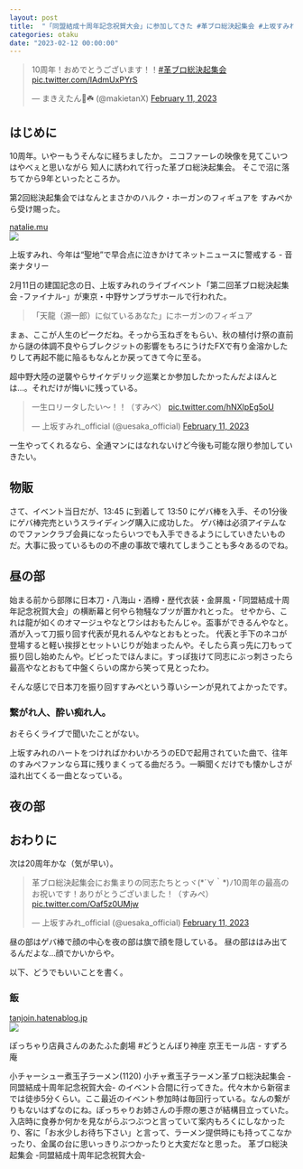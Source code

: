 ```yaml
---
layout: post
title:  "「同盟結成十周年記念祝賀大会」に参加してきた #革ブロ総決起集会 #上坂すみれ"
categories: otaku
date: "2023-02-12 00:00:00"
---
```


<blockquote class="twitter-tweet tw-align-center"><p lang="ja" dir="ltr">10周年！おめでとうございます！！<a href="https://twitter.com/hashtag/%E9%9D%A9%E3%83%96%E3%83%AD%E7%B7%8F%E6%B1%BA%E8%B5%B7%E9%9B%86%E4%BC%9A?src=hash&amp;ref_src=twsrc%5Etfw">#革ブロ総決起集会</a> <a href="https://t.co/IAdmUxPYrS">pic.twitter.com/IAdmUxPYrS</a></p>&mdash; まきえたん🥦☘️ (@makietanX) <a href="https://twitter.com/makietanX/status/1624270196142903298?ref_src=twsrc%5Etfw">February 11, 2023</a></blockquote> <script async src="https://platform.twitter.com/widgets.js" charset="utf-8"></script>

## はじめに

10周年。いやーもうそんなに経ちましたか。
ニコファーレの映像を見てこいつはやべぇと思いながら
知人に誘われて行った革ブロ総決起集会。
そこで沼に落ちてから9年といったところか。

第2回総決起集会ではなんとまさかのハルク・ホーガンのフィギュアを
すみぺから受け賜った。


<div class="card">
  <a href="https://natalie.mu/music/news/138929"></a>
  <div class="card__header">
    <a href="https://natalie.mu/music/news/138929">natalie.mu</a>
  </div>
  <div class="card__image">
    <img src="https://ogre.natalie.mu/media/news/music/2015/0219/_K2_1311.jpg?imwidth=750&imdensity=1">
  </div>
  <div class="card__title">
    <p>上坂すみれ、今年は“聖地”で早合点に泣きかけてネットニュースに警戒する - 音楽ナタリー</p>
  </div>
  <div class="card__description">
    <p>2月11日の建国記念の日、上坂すみれのライブイベント「第二回革ブロ総決起集会 -ファイナル-」が東京・中野サンプラザホールで行われた。</p>
  </div>
</div>


> 「天龍（源一郎）に似ているあなた」にホーガンのフィギュア


まぁ、ここが人生のピークだね。そっから玉ねぎをもらい、秋の植付け祭の直前から謎の体調不良やらブレクジットの影響をもろにうけたFXで有り金溶かしたりして再起不能に陥るもなんとか戻ってきて今に至る。

超中野大陸の逆襲やらサイケデリック巡業とか参加したかったんだよほんとは...。それだけが悔いに残っている。

<blockquote class="twitter-tweet tw-align-center"><p lang="ja" dir="ltr">一生ロリータしたい〜！！（すみぺ） <a href="https://t.co/hNXlpEg5oU">pic.twitter.com/hNXlpEg5oU</a></p>&mdash; 上坂すみれ_official (@uesaka_official) <a href="https://twitter.com/uesaka_official/status/1624401901717704706?ref_src=twsrc%5Etfw">February 11, 2023</a></blockquote> <script async src="https://platform.twitter.com/widgets.js" charset="utf-8"></script>

一生やってくれるなら、全通マンにはなれないけど今後も可能な限り参加していきたい。

## 物販

さて、イベント当日だが、13:45 に到着して 13:50 にゲバ棒を入手、その1分後にゲバ棒完売というスライディング購入に成功した。
ゲバ棒は必須アイテムなのでファンクラブ会員になったらいつでも入手できるようにしていきたいものだ。大事に扱っているものの不慮の事故で壊れてしまうことも多々あるのでね。

## 昼の部

始まる前から部隊に日本刀・八海山・酒樽・歴代衣装・金屏風・「同盟結成十周年記念祝賀大会」の横断幕と何やら物騒なブツが置かれとった。
せやから、これは龍が如くのオマージュやなとワシはおもたんじゃ。盃事ができるんやなと。酒が入って刀振り回す代表が見れるんやなとおもとった。
代表と手下のネコが登場すると軽い挨拶とセットいじりが始まったんや。そしたら真っ先に刀もって振り回し始めたんや。ビビったでほんまに。すっぽ抜けて同志にぶっ刺さったら最高やなとおもて中盤くらいの席から笑って見とったわ。

そんな感じで日本刀を振り回すすみぺという尊いシーンが見れてよかったです。


### 繋がれ人、酔い痴れ人。

おそらくライブで聞いたことがない。

上坂すみれのハートをつければかわいかろうのEDで起用されていた曲で、往年のすみぺファンなら耳に残りまくってる曲だろう。一瞬聞くだけでも懐かしさが溢れ出てくる一曲となっている。

## 夜の部

## おわりに

次は20周年かな（気が早い）。

<blockquote class="twitter-tweet tw-align-center"><p lang="ja" dir="ltr">革ブロ総決起集会にお集まりの同志たちとっヾ(*´∀｀*)ﾉ10周年の最高のお祝いです！ありがとうございました！（すみぺ） <a href="https://t.co/Oaf5z0UMjw">pic.twitter.com/Oaf5z0UMjw</a></p>&mdash; 上坂すみれ_official (@uesaka_official) <a href="https://twitter.com/uesaka_official/status/1624401133484793858?ref_src=twsrc%5Etfw">February 11, 2023</a></blockquote> <script async src="https://platform.twitter.com/widgets.js" charset="utf-8"></script>

昼の部はゲバ棒で顔の中心を夜の部は旗で顔を隠している。
昼の部ははみ出てるんだよな...顔でかいからや。

以下、どうでもいいことを書く。

### 飯


<div class="card">
  <a href="https://tanjoin.hatenablog.jp/entry/2023/02/11/170000"></a>
  <div class="card__header">
    <a href="https://tanjoin.hatenablog.jp/entry/2023/02/11/170000">tanjoin.hatenablog.jp</a>
  </div>
  <div class="card__image">
    <img src="https://cdn-ak.f.st-hatena.com/images/fotolife/t/tanjoin/20230213/20230213011040.png">
  </div>
  <div class="card__title">
    <p>ぽっちゃり店員さんのあたふた劇場 #どうとんぼり神座 京王モール店 - すずろ庵</p>
  </div>
  <div class="card__description">
    <p>小チャーシュー煮玉子ラーメン(1120) 小チャ煮玉子ラーメン革ブロ総決起集会 -同盟結成十周年記念祝賀大会- のイベント合間に行ってきた。代々木から新宿までは徒歩5分くらい。ここ最近のイベント参加時は毎回行っている。なんの繋がりもないはずなのにね。ぽっちゃりお姉さんの手際の悪さが結構目立っていた。入店時に食券か何かを見ながらぶつぶつと言っていて案内もろくにしなかったり、客に「お水少しお待ち下さい」と言って、ラーメン提供時にも持ってこなかったり、金属の台に思いっきりぶつかったりと大変だなと思った。 革ブロ総決起集会 -同盟結成十周年記念祝賀大会-</p>
  </div>
</div>

